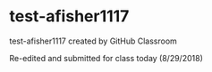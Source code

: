# test-afisher1117
test-afisher1117 created by GitHub Classroom

Re-edited and submitted for class today (8/29/2018)
